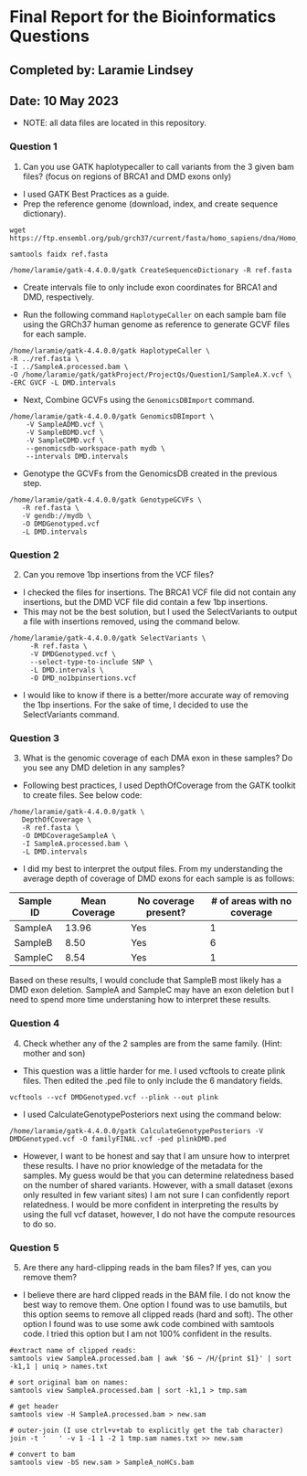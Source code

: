 # Final Report for the Bioinformatics Questions
## Completed by: Laramie Lindsey
## Date: 10 May 2023

* NOTE: all data files are located in this repository.

### Question 1
1) Can you use GATK haplotypecaller to call variants from the 3 given bam files? (focus on regions of BRCA1 and DMD exons only)
* I used GATK Best Practices as a guide.
* Prep the reference genome (download, index, and create sequence dictionary).

```
wget https://ftp.ensembl.org/pub/grch37/current/fasta/homo_sapiens/dna/Homo_sapiens.GRCh37.dna.primary_assembly.fa.gz
```

```
samtools faidx ref.fasta
```

```
/home/laramie/gatk-4.4.0.0/gatk CreateSequenceDictionary -R ref.fasta
```

* Create intervals file to only include exon coordinates for BRCA1 and DMD, respectively.

* Run the following command ```HaplotypeCaller``` on each sample bam file using the GRCh37 human genome as reference to generate GCVF files for each sample. 

```
/home/laramie/gatk-4.4.0.0/gatk HaplotypeCaller \
-R ../ref.fasta \
-I ../SampleA.processed.bam \
-O /home/laramie/gatk/gatkProject/ProjectQs/Question1/SampleA.X.vcf \
-ERC GVCF -L DMD.intervals
```

* Next, Combine GCVFs using the ```GenomicsDBImport``` command.
```
/home/laramie/gatk-4.4.0.0/gatk GenomicsDBImport \
    -V SampleADMD.vcf \
    -V SampleBDMD.vcf \
    -V SampleCDMD.vcf \
    --genomicsdb-workspace-path mydb \
    --intervals DMD.intervals
```

* Genotype the GCVFs from the GenomicsDB created in the previous step.
```
/home/laramie/gatk-4.4.0.0/gatk GenotypeGCVFs \
   -R ref.fasta \
   -V gendb://mydb \
   -O DMDGenotyped.vcf
   -L DMD.intervals
```
### Question 2
2) Can you remove 1bp insertions from the VCF files?

* I checked the files for insertions. The BRCA1 VCF file did not contain any insertions, but the DMD VCF file did contain a few 1bp insertions. 
* This may not be the best solution, but I used the SelectVariants to output a file with insertions removed, using the command below. 
```
/home/laramie/gatk-4.4.0.0/gatk SelectVariants \
     -R ref.fasta \
     -V DMDGenotyped.vcf \
     --select-type-to-include SNP \
     -L DMD.intervals \
     -O DMD_no1bpinsertions.vcf
```
* I would like to know if there is a better/more accurate way of removing the 1bp insertions. For the sake of time, I decided to use the SelectVariants command.

### Question 3
3) What is the genomic coverage of each DMA exon in these samples? Do you see any DMD deletion in any samples?
* Following best practices, I used DepthOfCoverage from the GATK toolkit to create files. See below code: 
```
/home/laramie/gatk-4.4.0.0/gatk \
   DepthOfCoverage \
   -R ref.fasta \
   -O DMDCoverageSampleA \
   -I SampleA.processed.bam \
   -L DMD.intervals
```
* I did my best to interpret the output files. From my understanding the average depth of coverage of DMD exons for each sample is as follows:

| Sample ID | Mean Coverage | No coverage present? | # of areas with no coverage |
|-----------|---------------|----------------------|-----------------------------|
| SampleA   | 13.96         | Yes                  | 1                           |
| SampleB   | 8.50          | Yes                  | 6                           |
| SampleC   | 8.54          | Yes                  | 1                           |

Based on these results, I would conclude that SampleB most likely has a DMD exon deletion. SampleA and SampleC may have an exon deletion but I need to spend more time understaning how to interpret these results.

### Question 4
4) Check whether any of the 2 samples are from the same family. (Hint: mother and son)

* This question was a little harder for me. I used vcftools to create plink files. Then edited the .ped file to only include the 6 mandatory fields.
```
vcftools --vcf DMDGenotyped.vcf --plink --out plink
```
* I used CalculateGenotypePosteriors next using the command below: 
```
/home/laramie/gatk-4.4.0.0/gatk CalculateGenotypePosteriors -V DMDGenotyped.vcf -O familyFINAL.vcf -ped plinkDMD.ped
```
* However, I want to be honest and say that I am unsure how to interpret these results. I have no prior knowledge of the metadata for the samples. My guess would be that you can determine relatedness based on the number of shared variants. However, with a small dataset (exons only resulted in few variant sites) I am not sure I can confidently report relatedness. I would be more confident in interpreting the results by using the full vcf dataset, however, I do not have the compute resources to do so.

### Question 5
5) Are there any hard-clipping reads in the bam files? If yes, can you remove them?

* I believe there are hard clipped reads in the BAM file. I do not know the best way to remove them. One option I found was to use bamutils, but this option seems to remove all clipped reads (hard and soft). The other option I found was to use some awk code combined with samtools code. I tried this option but I am not 100% confident in the results. 

```
#extract name of clipped reads:
samtools view SampleA.processed.bam | awk '$6 ~ /H/{print $1}' | sort -k1,1 | uniq > names.txt

# sort original bam on names:
samtools view SampleA.processed.bam | sort -k1,1 > tmp.sam

# get header
samtools view -H SampleA.processed.bam > new.sam

# outer-join (I use ctrl+v+tab to explicitly get the tab character)
join -t '   ' -v 1 -1 1 -2 1 tmp.sam names.txt >> new.sam

# convert to bam
samtools view -bS new.sam > SampleA_noHCs.bam
```

